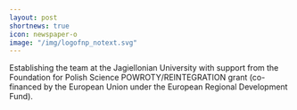 ```yaml
---
layout: post
shortnews: true
icon: newspaper-o
image: "/img/logofnp_notext.svg"
---
```


Establishing the team at the Jagiellonian University with support from the 
  Foundation for Polish Science POWROTY/REINTEGRATION grant (co-financed by the European Union under the European Regional Development Fund).
